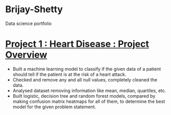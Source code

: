 # Brijay-Shetty
Data science portfolio

# [Project 1 : Heart Disease : Project Overview](https://github.com/brijayshetty/Brijay-Shetty/blob/main/proj%201%20heart%20.ipynb)

- Built a machine learning model to classify if the given data of a patient should tell if the patient is at the risk of a heart attack. 
- Checked and remove any and all null values, completely cleaned the data.
- Analysed dataset removing information like mean, median, quartiles, etc.
- Built logistic, decision tree and random forest models, compared by making confusion matrix heatmaps for all of them, to determine the best model for the given problem statement. 
